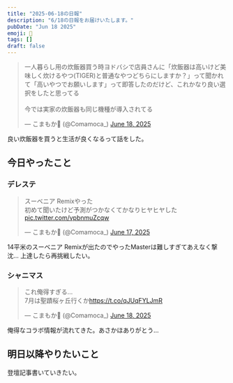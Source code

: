 ```yaml
---
title: "2025-06-18の日報"
description: "6/18の日報をお届けいたします。"
pubDate: "Jun 18 2025"
emoji: 🦊
tags: []
draft: false
---
```


<blockquote class="twitter-tweet"><p lang="ja" dir="ltr">一人暮らし用の炊飯器買う時ヨドバシで店員さんに「炊飯器は高いけど美味しく炊けるやつ(TIGER)と普通なやつどちらにしますか？」って聞かれて「高いやつでお願いします」って即答したのだけど、これかなり良い選択をしたと思ってる<br><br>今では実家の炊飯器も同じ機種が導入されてる</p>&mdash; こまもか🦊 (@Comamoca_) <a href="https://twitter.com/Comamoca_/status/1935348303836946757?ref_src=twsrc%5Etfw">June 18, 2025</a></blockquote> <script async src="https://platform.twitter.com/widgets.js" charset="utf-8"></script>

良い炊飯器を買うと生活が良くなるって話をした。

## 今日やったこと

### デレステ

<blockquote class="twitter-tweet"><p lang="ja" dir="ltr">スーベニア Remixやった<br>初めて聞いたけど予測がつかなくてかなりヒヤヒヤした <a href="https://t.co/vpbnmuZcqw">pic.twitter.com/vpbnmuZcqw</a></p>&mdash; こまもか🦊 (@Comamoca_) <a href="https://twitter.com/Comamoca_/status/1935037878847029501?ref_src=twsrc%5Etfw">June 17, 2025</a></blockquote> <script async src="https://platform.twitter.com/widgets.js" charset="utf-8"></script>

14平米のスーベニア Remixが出たのでやったMasterは難しすぎてあえなく撃沈...
上達したら再挑戦したい。

### シャニマス

<blockquote class="twitter-tweet"><p lang="ja" dir="ltr">これ俺得すぎる…<br>7月は聖蹟桜ヶ丘行くか<a href="https://t.co/qJUqFYLJmR">https://t.co/qJUqFYLJmR</a></p>&mdash; こまもか🦊 (@Comamoca_) <a href="https://twitter.com/Comamoca_/status/1935318598026936466?ref_src=twsrc%5Etfw">June 18, 2025</a></blockquote> <script async src="https://platform.twitter.com/widgets.js" charset="utf-8"></script>

俺得なコラボ情報が流れてきた。あさかほありがとう...

## 明日以降やりたいこと

登壇記事書いていきたい。
